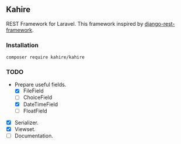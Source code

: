 ## Kahire

REST Framework for Laravel. This framework inspired by [django-rest-framework](https://github.com/tomchristie/django-rest-framework).

### Installation
```
composer require kahire/kahire
```

### TODO
- Prepare useful fields.
  - [X] FileField
  - [ ] ChoiceField
  - [X] DateTimeField
  - [ ] FloatField
- [X] Serializer.
- [X] Viewset.
- [ ] Documentation.
